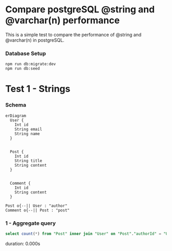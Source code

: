 
# Compare postgreSQL @string and @varchar(n) performance

This is a simple test to compare the performance of @string and @varchar(n) in postgreSQL.

### Database Setup

```
npm run db:migrate:dev
npm run db:seed 
```

# Test 1 - Strings

### Schema

```mermaid
erDiagram
  User {
    Int id
    String email
    String name  
  }


  Post {
    Int id
    String title
    String content  
  }


  Comment {
    Int id
    String content  
  }

Post o{--|| User : "author"
Comment o{--|| Post : "post"
```

### 1 - Aggregate query

```SQL
select count(*) from "Post" inner join "User" on "Post"."authorId" = "User".id
```

duration: 0.000s